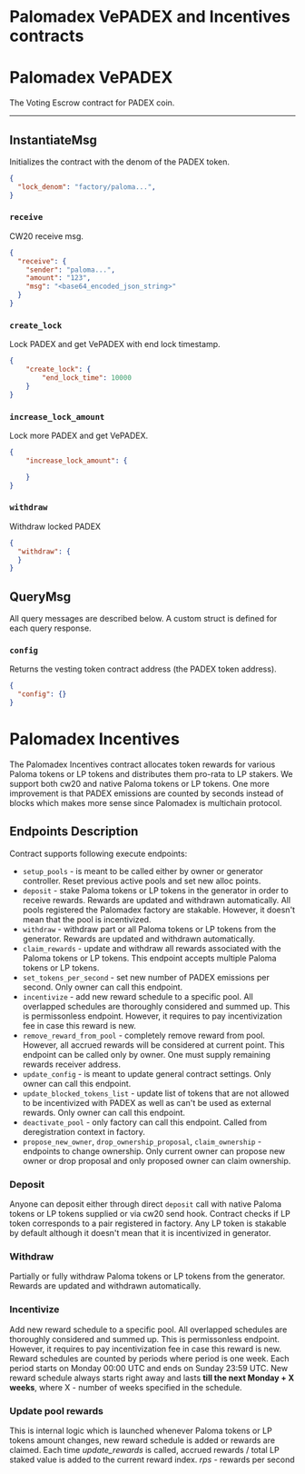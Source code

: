 # Palomadex VePADEX and Incentives contracts

# Palomadex VePADEX

The Voting Escrow contract for PADEX coin.

---

## InstantiateMsg

Initializes the contract with the denom of the PADEX token.

```json
{
  "lock_denom": "factory/paloma...",
}
```

### `receive`

CW20 receive msg.

```json
{
  "receive": {
    "sender": "paloma...",
    "amount": "123",
    "msg": "<base64_encoded_json_string>"
  }
}
```

### `create_lock`


Lock PADEX and get VePADEX with end lock timestamp.
```json
{
    "create_lock": {
        "end_lock_time": 10000
    }
}
```


### `increase_lock_amount`

Lock more PADEX and get VePADEX.
```json
{
    "increase_lock_amount": {

    }
}
```

### `withdraw`

Withdraw locked PADEX

```json
{
  "withdraw": {
  }
}
```

## QueryMsg

All query messages are described below. A custom struct is defined for each query response.

### `config`

Returns the vesting token contract address (the PADEX token address).

```json
{
  "config": {}
}
```


# Palomadex Incentives

The Palomadex Incentives contract allocates token rewards for various Paloma tokens or LP tokens and distributes them pro-rata to LP stakers.
We support both cw20 and native Paloma tokens or LP tokens.
One more improvement is that PADEX emissions are counted by seconds instead of blocks which makes more sense since Palomadex is multichain protocol.


## Endpoints Description
Contract supports following execute endpoints:
- `setup_pools` - is meant to be called either by owner or generator controller. Reset previous active pools and set new alloc points.
- `deposit` - stake Paloma tokens or LP tokens in the generator in order to receive rewards. Rewards are updated and withdrawn automatically. All pools registered the Palomadex factory are stakable. However, it doesn't mean that the pool is incentivized.
- `withdraw` - withdraw part or all Paloma tokens or LP tokens from the generator. Rewards are updated and withdrawn automatically.
- `claim_rewards` - update and withdraw all rewards associated with the Paloma tokens or LP tokens. This endpoint accepts multiple Paloma tokens or LP tokens.
- `set_tokens_per_second` - set new number of PADEX emissions per second. Only owner can call this endpoint.
- `incentivize` - add new reward schedule to a specific pool. All overlapped schedules are thoroughly considered and summed up. This is permissonless endpoint. However, it requires to pay incentivization fee in case this reward is new.
- `remove_reward_from_pool` - completely remove reward from pool. However, all accrued rewards will be considered at current point. This endpoint can be called only by owner. One must supply remaining rewards receiver address.
- `update_config` - is meant to update general contract settings. Only owner can call this endpoint.
- `update_blocked_tokens_list` - update list of tokens that are not allowed to be incentivized with PADEX as well as can't be used as external rewards. Only owner can call this endpoint.
- `deactivate_pool` - only factory can call this endpoint. Called from deregistration context in factory.
- `propose_new_owner`, `drop_ownership_proposal`, `claim_ownership` - endpoints to change ownership. Only current owner can propose new owner or drop proposal and only proposed owner can claim ownership.


### Deposit
Anyone can deposit either through direct `deposit` call with native Paloma tokens or LP tokens supplied or via cw20 send hook. 
Contract checks if LP token corresponds to a pair registered in factory. Any LP token is stakable by default although it doesn't mean that it is incentivized in generator.


### Withdraw
Partially or fully withdraw Paloma tokens or LP tokens from the generator. Rewards are updated and withdrawn automatically.


### Incentivize
Add new reward schedule to a specific pool. All overlapped schedules are thoroughly considered and summed up. 
This is permissonless endpoint. However, it requires to pay incentivization fee in case this reward is new.
Reward schedules are counted by periods where period is one week. Each period starts on Monday 00:00 UTC and ends on Sunday 23:59 UTC.
New reward schedule always starts right away and lasts **till the next Monday + X weeks**, where X - number of weeks specified in the schedule.


### Update pool rewards
This is internal logic which is launched whenever Paloma tokens or LP tokens amount changes, new reward schedule is added or rewards are claimed.
Each time _update_rewards_ is called, accrued rewards / total LP staked value is added to the current reward index.
_rps_ - rewards per second